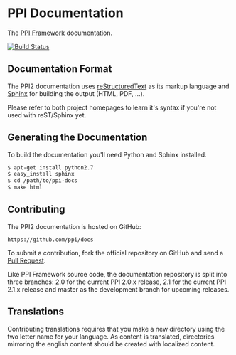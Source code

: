 PPI Documentation
=================

The [PPI Framework](http://www.ppi.io/) documentation.

[![Build Status](https://travis-ci.org/ppi/ppi-docs.png?branch=master)](https://travis-ci.org/ppi/ppi-docs)

Documentation Format
--------------------

The PPI2 documentation uses [reStructuredText](http://docutils.sourceforge.net/rst.html) as its markup language and
[Sphinx](http://sphinx-doc.org/) for building the output (HTML, PDF, ...).

Please refer to both project homepages to learn it's syntax if you're not used with reST/Sphinx yet.

Generating the Documentation
----------------------------

To build the documentation you'll need Python and Sphinx installed.

```bash
$ apt-get install python2.7
$ easy_install sphinx
$ cd /path/to/ppi-docs
$ make html
```

Contributing
------------

The PPI2 documentation is hosted on GitHub:

    https://github.com/ppi/docs

To submit a contribution, fork the official repository on GitHub and send a [Pull Request](https://help.github.com/articles/using-pull-requests).

Like PPI Framework source code, the documentation repository is split into three branches: 2.0 for the current PPI 2.0.x release, 2.1 for the current PPI 2.1.x release and master as the development branch for upcoming releases.

Translations
------------

Contributing translations requires that you make a new directory using the two letter name for your language. As content is translated, directories mirroring the english content should be created with localized content.
